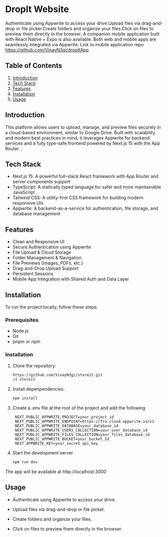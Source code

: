 # DropIt Website
Authenticate using Appwrite to access your drive.Upload files via drag-and-drop or file picker.Create folders and organize your files.Click on files to preview them directly in the browser. A companion mobile application built with React Native + Expo is also available. Both web and mobile apps are seamlessly integrated via Appwrite. Link to mobile application repo https://github.com/VinayN3gi/dropItApp



## <a name="table">Table of Contents</a>

1. [Introduction](#introduction)
2. [Tech Stack](#tech-stack)
3. [Features](#features)
4. [Installation](#installation)
5. [Usage](#usage)

## Introduction
This platform allows users to upload, manage, and preview files securely in a cloud-based environment, similar to Google Drive. Built with scalability and modern best practices in mind, it leverages Appwrite for backend services and a fully type-safe frontend powered by Next.js 15 with the App Router.
.

## <a name="tech-stack">Tech Stack</a>


- Next.js 15: A powerful full-stack React framework with App Router and server components support
- TypeScript: A statically typed language for safer and more maintainable JavaScript
- Tailwind CSS: A utility-first CSS framework for building modern responsive UIs
- Appwrite: A backend-as-a-service for authentication, file storage, and database management


## <a name="features">Features</a>


- Clean and Responsive UI
- Secure Authentication using Appwrite
- File Upload & Cloud Storage
- Folder Management & Navigation
- File Previews (images, PDFs, etc.)
- Drag-and-Drop Upload Support
- Persistent Sessions
- Mobile App Integration with Shared Auth and Data Layer

## <a name="installation">Installation</a>

To run the project locally, follow these steps:

### Prerequisites

- Node.js
- Git
- pnpm or npm

### Installation

1. Clone the repository:

   ```bash
   https://github.com/VinayN3gi/storeit.git
   cd storeit
2. Install depenpendencies:
    ```bash
    npm install
3. Create a .env file at the root of the project and add the following
   ```env
    NEXT_PUBLIC_APPWRITE_PROJECT=your_project_id
    NEXT_PUBLIC_APPWRITE_ENDPOINT=https://fra.cloud.appwrite.io/v1
    NEXT_PUBLIC_APPWRITE_DATABASE=your_database_id
    NEXT_PUBLIC_APPWRITE_USERS_COLLECTION=your_user_database_id
    NEXT_PUBLIC_APPWRITE_FILES_COLLECTION=your_files_database_id
    NEXT_PUBLIC_APPWRITE_BUCKET=your_bucket_Id
    NEXT_APPWRITE_KEY=your_secret_api_key
5. Start the development server
    ```bash
    npm run dev
The app will be available at http://localhost:3000


## <a name="usage">Usage</a>

- Authenticate using Appwrite to access your drive.

- Upload files via drag-and-drop or file picker.

- Create folders and organize your files.

- Click on files to preview them directly in the browser.



